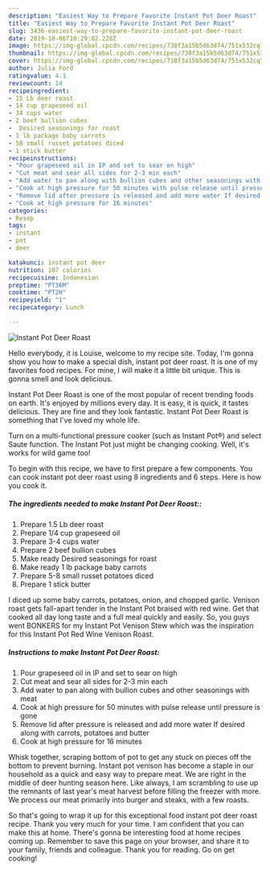 ```yaml
---
description: "Easiest Way to Prepare Favorite Instant Pot Deer Roast"
title: "Easiest Way to Prepare Favorite Instant Pot Deer Roast"
slug: 3436-easiest-way-to-prepare-favorite-instant-pot-deer-roast
date: 2019-10-06T10:29:02.228Z
image: https://img-global.cpcdn.com/recipes/738f3a15b5d63d74/751x532cq70/instant-pot-deer-roast-recipe-main-photo.jpg
thumbnail: https://img-global.cpcdn.com/recipes/738f3a15b5d63d74/751x532cq70/instant-pot-deer-roast-recipe-main-photo.jpg
cover: https://img-global.cpcdn.com/recipes/738f3a15b5d63d74/751x532cq70/instant-pot-deer-roast-recipe-main-photo.jpg
author: Julia Ford
ratingvalue: 4.1
reviewcount: 14
recipeingredient:
- 15 Lb deer roast
- 14 cup grapeseed oil
- 34 cups water
- 2 beef bullion cubes
-  Desired seasonings for roast
- 1 lb package baby carrots
- 58 small russet potatoes diced
- 1 stick butter
recipeinstructions:
- "Pour grapeseed oil in IP and set to sear on high"
- "Cut meat and sear all sides for 2-3 min each"
- "Add water to pan along with bullion cubes and other seasonings with meat"
- "Cook at high pressure for 50 minutes with pulse release until pressure is gone"
- "Remove lid after pressure is released and add more water If desired along with carrots, potatoes and butter"
- "Cook at high pressure for 16 minutes"
categories:
- Resep
tags:
- instant
- pot
- deer

katakunci: instant pot deer
nutrition: 107 calories
recipecuisine: Indonesian
preptime: "PT36M"
cooktime: "PT2H"
recipeyield: "1"
recipecategory: Lunch

---
```



![Instant Pot Deer Roast](https://img-global.cpcdn.com/recipes/738f3a15b5d63d74/751x532cq70/instant-pot-deer-roast-recipe-main-photo.jpg)

Hello everybody, it is Louise, welcome to my recipe site. Today, I'm gonna show you how to make a special dish, instant pot deer roast. It is one of my favorites food recipes. For mine, I will make it a little bit unique. This is gonna smell and look delicious.

Instant Pot Deer Roast is one of the most popular of recent trending foods on earth. It's enjoyed by millions every day. It is easy, it is quick, it tastes delicious. They are fine and they look fantastic. Instant Pot Deer Roast is something that I've loved my whole life.

Turn on a multi-functional pressure cooker (such as Instant Pot®) and select Saute function. The Instant Pot just might be changing cooking. Well, it&#39;s works for wild game too!


To begin with this recipe, we have to first prepare a few components. You can cook instant pot deer roast using 8 ingredients and 6 steps. Here is how you cook it.

##### The ingredients needed to make Instant Pot Deer Roast::

1. Prepare 1.5 Lb deer roast
1. Prepare 1/4 cup grapeseed oil
1. Prepare 3-4 cups water
1. Prepare 2 beef bullion cubes
1. Make ready  Desired seasonings for roast
1. Make ready 1 lb package baby carrots
1. Prepare 5-8 small russet potatoes diced
1. Prepare 1 stick butter


I diced up some baby carrots, potatoes, onion, and chopped garlic. Venison roast gets fall-apart tender in the Instant Pot braised with red wine. Get that cooked all day long taste and a full meal quickly and easily. So, you guys went BONKERS for my Instant Pot Venison Stew which was the inspiration for this Instant Pot Red Wine Venison Roast. 

##### Instructions to make Instant Pot Deer Roast:

1. Pour grapeseed oil in IP and set to sear on high
1. Cut meat and sear all sides for 2-3 min each
1. Add water to pan along with bullion cubes and other seasonings with meat
1. Cook at high pressure for 50 minutes with pulse release until pressure is gone
1. Remove lid after pressure is released and add more water If desired along with carrots, potatoes and butter
1. Cook at high pressure for 16 minutes


Whisk together, scraping bottom of pot to get any stuck on pieces off the bottom to prevent burning. Instant pot venison has become a staple in our household as a quick and easy way to prepare meat. We are right in the middle of deer hunting season here. Like always, I am scrambling to use up the remnants of last year&#39;s meat harvest before filling the freezer with more. We process our meat primarily into burger and steaks, with a few roasts. 

So that's going to wrap it up for this exceptional food instant pot deer roast recipe. Thank you very much for your time. I am confident that you can make this at home. There's gonna be interesting food at home recipes coming up. Remember to save this page on your browser, and share it to your family, friends and colleague. Thank you for reading. Go on get cooking!
